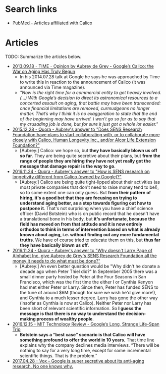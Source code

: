 
# Search links
 - [PubMed - Articles affiliated with Calico](https://www.ncbi.nlm.nih.gov/pubmed/?term=calico%5BAffiliation%5D)


# Articles
TODO: Summarize the articles below.

- [2013.09.18 - TIME - Opinion by Aubrey de Grey - Google’s Calico: the War on Aging Has Truly Begun](http://ideas.time.com/2013/09/18/finally-the-war-on-aging-has-truly-begun-2/)
  - In his 2014.07.28 talk at Google he says he was approached by Time to write this in reaction to the announcement of Calico (it was announced via Time magazine).
  - *"Now is the right time for a commercial entity to get heavily involved. (...) With Google’s decision to direct its astronomical resources to a concerted assault on aging, that battle may have been transcended: once financial limitations are removed, curmudgeons no longer matter. That’s why I think it is no exaggeration to state that the end of the beginning may have arrived. I won’t go so far as to say that my crusading job is done, but for sure it just got a whole lot easier."*
- [2015.12.28 - Quora - Aubrey's answer to "Does SENS Research Foundation have plans to start collaborating with, or to collaborate more closely with Calico, Human Longevity Inc., and/or Alcor Life Extension Foundation?"](https://www.quora.com/Does-SENS-Research-Foundation-have-plans-to-start-collaborating-with-or-to-collaborate-more-closely-with-Calico-Human-Longevity-Inc-and-or-Alcor-Life-Extension-Foundation)
  - [Aubrey:] Calico: we hope so, but **they have basically blown us off so far**. They are being quite secretive about their plans, but **from the range of people they are hiring they have not yet really got the message that damage repair is the way to go**.
- [2016.11.24 - Quora - Aubrey's answer to "How is SENS research on longetivity different from Calico (owned by Google)?"](https://www.quora.com/How-is-SENS-research-on-longetivity-different-from-Calico-owned-by-Google)
  - [Aubrey:] Calico are being quite tight-lipped about their activities (as most private companies that don't need to raise money tend to be!), so to some extent one can only guess. But **from their pattern of hiring, it's a good bet that they are focusing on trying to understand aging better, as a step towards figuring out how to postpone it**. That's not surprising when you have a chief science officer (David Botstein) who is on public record that he doesn't have a translational bone in his body, but **it's unfortunate, because the field has moved on from that attitude and it is now entirely orthodox to think in terms of intervention based on what is already known about aging, i.e. without finding out any more fundamental truths**. We have of course tried to educate them on this, but **thus far they have basically blown us off**.
- [2016.11.24 - Quora - Aubrey's answer to "Why doesn't Larry Page of Alphabet Inc. give Aubrey de Grey's SENS Research Foundation all the money it needs to do what must be done?"](https://www.quora.com/Why-doesnt-Larry-Page-of-Alphabet-Inc-give-Aubrey-de-Greys-SENS-Research-Foundation-all-the-money-it-needs-to-do-what-must-be-done)
  - [Aubrey:] An even better question would be "Why didn't he donate a decade ago when Peter Thiel did?" In September 2005 there was a small dinner party hosted by Peter at the Four Seasons in San Francisco, which was the first time the either I or Cynthia Kenyon had met either Peter or Larry. Since then, Peter has funded SENS to the tune of around $6M (though for sure we wish he'd give more!), and Cynthia to a much lesser degree. Larry has gone the other way (insofar as Cynthia is now at Calico). Neither Peter nor Larry has been short of relevant scientific information. So **I guess the message is that there is no way to understand the decision-making process of wealthy people**.
- [2016.12.15 - MIT Technology Review - Google’s Long, Strange Life-Span Trip](https://www.technologyreview.com/s/603087/googles-long-strange-life-span-trip/)
  - **Botstein says a “best case” scenario is that Calico will have something profound to offer the world in 10 years.** That time line explains why the company declines media interviews. “There will be nothing to say for a very long time, except for some incremental scientific things. That is the problem.”
- [2017.04.28 - Vox - Google is super secretive about its anti-aging research. No one knows why.](https://www.vox.com/science-and-health/2017/4/27/15409672/google-calico-secretive-aging-mortality-research)
